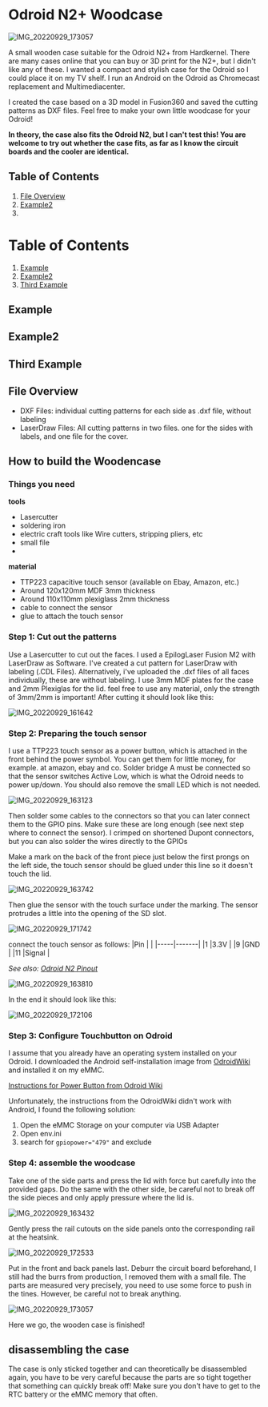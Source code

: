 
# Odroid N2+ Woodcase

![IMG_20220929_173057](https://user-images.githubusercontent.com/74838190/193081744-4a20eb48-53ef-48c4-8d56-eca315350ece.jpg)

A small wooden case suitable for the Odroid N2+ from Hardkernel.
There are many cases online that you can buy or 3D print for the N2+, but I didn't like any of these.
I wanted a compact and stylish case for the Odroid so I could place it on my TV shelf.
I run an Android on the Odroid as Chromecast replacement and Multimediacenter.

I created the case based on a 3D model in Fusion360 and saved the cutting patterns as DXF files.
Feel free to make your own little woodcase for your Odroid!

**In theory, the case also fits the Odroid N2, but I can't test this! You are welcome to try out whether the case fits, as far as I know the circuit boards and the cooler are identical.**

## Table of Contents
1. [File Overview](#File-Overview)
2. [Example2](#Things-you-need)
3. [](#Step-1:-Cut-out-the-patterns)

# Table of Contents
1. [Example](#example)
2. [Example2](#example2)
3. [Third Example](#third-example)

## Example
## Example2
## Third Example



## File Overview

- DXF Files: individual cutting patterns for each side as .dxf file, without labeling
- LaserDraw Files: All cutting patterns in two files. one for the sides with labels, and one file for the cover.

## How to build the Woodencase

### Things you need

**tools**

- Lasercutter
- soldering iron
- electric craft tools like Wire cutters, stripping pliers, etc
- small file
- 
**material**

- TTP223 capacitive touch sensor (available on Ebay, Amazon, etc.)
- Around 120x120mm MDF 3mm thickness
- Around 110x110mm plexiglass 2mm thickness
- cable to connect the sensor
- glue to attach the touch sensor

### Step 1: Cut out the patterns
Use a Lasercutter to cut out the faces. I used a EpilogLaser Fusion M2 with LaserDraw as Software.
I've created a cut pattern for LaserDraw with labeling (.CDL Files). Alternatively, i've uploaded the .dxf files of all faces individually, these are without labeling.
I use 3mm MDF plates for the case and 2mm Plexiglas for the lid. feel free to use any material, only the strength of 3mm/2mm is important!
After cutting it should look like this:

![IMG_20220929_161642](https://user-images.githubusercontent.com/74838190/193081667-47efaff8-36b8-4cd6-a178-0c77bc36ff02.jpg)

### Step 2: Preparing the touch sensor
I use a TTP223 touch sensor as a power button, which is attached in the front behind the power symbol. You can get them for little money, for example. at amazon, ebay and co.
Solder bridge A must be connected so that the sensor switches Active Low, which is what the Odroid needs to power up/down. You should also remove the small LED which is not needed.

![IMG_20220929_163123](https://user-images.githubusercontent.com/74838190/193086811-fa5df39c-1f2e-4b13-8cb5-8e82b6bf60b3.jpg)

Then solder some cables to the connectors so that you can later connect them to the GPIO pins. Make sure these are long enough (see next step where to connect the sensor). I crimped on shortened Dupont connectors, but you can also solder the wires directly to the GPIOs

Make a mark on the back of the front piece just below the first prongs on the left side, the touch sensor should be glued under this line so it doesn't touch the lid.

![IMG_20220929_163742](https://user-images.githubusercontent.com/74838190/193093343-52178366-37ae-4e11-85e9-b82ec971988c.jpg)

Then glue the sensor with the touch surface under the marking. The sensor protrudes a little into the opening of the SD slot.

![IMG_20220929_171742](https://user-images.githubusercontent.com/74838190/193093805-0de3d484-e011-42b1-9584-b79ceaaf332c.jpg)

connect the touch sensor as follows:
|Pin  |       |
|-----|-------|
|1    |3.3V   |
|9    |GND    |
|11   |Signal |

*See also: [Odroid N2 Pinout](https://wiki.odroid.com/odroid-n2/hardware/expansion_connectors)*

![IMG_20220929_163810](https://user-images.githubusercontent.com/74838190/193089502-703b6e89-e271-4079-9a35-ce9dbf6e47dc.jpg)

In the end it should look like this:

![IMG_20220929_172106](https://user-images.githubusercontent.com/74838190/193094098-d194d03d-fbb1-4b43-9efa-fc429bb71d75.jpg)

### Step 3: Configure Touchbutton on Odroid

I assume that you already have an operating system installed on your Odroid. I downloaded the Android self-installation image from [OdroidWiki](https://wiki.odroid.com/odroid-n2/os_images/android/android#tab__bit_android) and installed it on my eMMC.

[Instructions for Power Button from Odroid Wiki](https://wiki.odroid.com/odroid-n2/application_note/gpio/gpio_key_wakeup)

Unfortunately, the instructions from the OdroidWiki didn't work with Android, I found the following solution:

1. Open the eMMC Storage on your computer via USB Adapter
1. Open env.ini
2. search for `gpiopower="479"` and exclude

### Step 4: assemble the woodcase

Take one of the side parts and press the lid with force but carefully into the provided gaps.
Do the same with the other side, be careful not to break off the side pieces and only apply pressure where the lid is.

![IMG_20220929_163432](https://user-images.githubusercontent.com/74838190/193092415-846eb300-2043-494f-9d40-eea70a34cc3f.jpg)

Gently press the rail cutouts on the side panels onto the corresponding rail at the heatsink.

![IMG_20220929_172533](https://user-images.githubusercontent.com/74838190/193099463-bc42ba5b-638c-4c89-9b5b-2e4b8366cca0.jpg)

Put in the front and back panels last. Deburr the circuit board beforehand, I still had the burrs from production, I removed them with a small file.
The parts are measured very precisely, you need to use some force to push in the tines. However, be careful not to break anything.

![IMG_20220929_173057](https://user-images.githubusercontent.com/74838190/193101312-28208943-8a35-448a-90a6-3764d716066a.jpg)

Here we go, the wooden case is finished!

## disassembling the case
The case is only sticked together and can theoretically be disassembled again, you have to be very careful because the parts are so tight together that something can quickly break off!
Make sure you don't have to get to the RTC battery or the eMMC memory that often.
